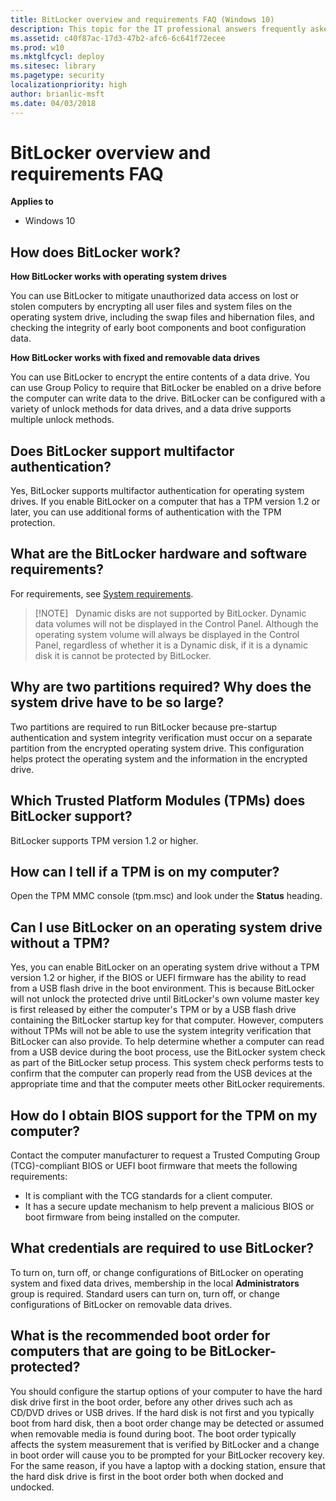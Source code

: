 ```yaml
---
title: BitLocker overview and requirements FAQ (Windows 10)
description: This topic for the IT professional answers frequently asked questions concerning the requirements to use BitLocker.
ms.assetid: c40f87ac-17d3-47b2-afc6-6c641f72ecee
ms.prod: w10
ms.mktglfcycl: deploy
ms.sitesec: library
ms.pagetype: security
localizationpriority: high
author: brianlic-msft
ms.date: 04/03/2018
---
```


# BitLocker overview and requirements FAQ

**Applies to**
-   Windows 10

## How does BitLocker work?

**How BitLocker works with operating system drives**

You can use BitLocker to mitigate unauthorized data access on lost or stolen computers by encrypting all user files and system files on the operating system drive, including the swap files and hibernation files, and checking the integrity of early boot components and boot configuration data.

**How BitLocker works with fixed and removable data drives**

You can use BitLocker to encrypt the entire contents of a data drive. You can use Group Policy to require that BitLocker be enabled on a drive before the computer can write data to the drive. BitLocker can be configured with a variety of unlock methods for data drives, and a data drive supports multiple unlock methods.

## Does BitLocker support multifactor authentication?

Yes, BitLocker supports multifactor authentication for operating system drives. If you enable BitLocker on a computer that has a TPM version 1.2 or later, you can use additional forms of authentication with the TPM protection.

## What are the BitLocker hardware and software requirements?

For requirements, see [System requirements](bitlocker-overview.md#system-requirements).

> [!NOTE]  
> Dynamic disks are not supported by BitLocker. Dynamic data volumes will not be displayed in the Control Panel. Although the operating system volume will always be displayed in the Control Panel, regardless of whether it is a Dynamic disk, if it is a dynamic disk it is cannot be protected by BitLocker.
 
## Why are two partitions required? Why does the system drive have to be so large?

Two partitions are required to run BitLocker because pre-startup authentication and system integrity verification must occur on a separate partition from the encrypted operating system drive. This configuration helps protect the operating system and the information in the encrypted drive.

## Which Trusted Platform Modules (TPMs) does BitLocker support?

BitLocker supports TPM version 1.2 or higher.

## How can I tell if a TPM is on my computer?

Open the TPM MMC console (tpm.msc) and look under the **Status** heading.

## Can I use BitLocker on an operating system drive without a TPM?

Yes, you can enable BitLocker on an operating system drive without a TPM version 1.2 or higher, if the BIOS or UEFI firmware has the ability to read from a USB flash drive in the boot environment. This is because BitLocker will not unlock the protected drive until BitLocker's own volume master key is first released by either the computer's TPM or by a USB flash drive containing the BitLocker startup key for that computer. However, computers without TPMs will not be able to use the system integrity verification that BitLocker can also provide.
To help determine whether a computer can read from a USB device during the boot process, use the BitLocker system check as part of the BitLocker setup process. This system check performs tests to confirm that the computer can properly read from the USB devices at the appropriate time and that the computer meets other BitLocker requirements.

## How do I obtain BIOS support for the TPM on my computer?

Contact the computer manufacturer to request a Trusted Computing Group (TCG)-compliant BIOS or UEFI boot firmware that meets the following requirements:

-   It is compliant with the TCG standards for a client computer.
-   It has a secure update mechanism to help prevent a malicious BIOS or boot firmware from being installed on the computer.

## What credentials are required to use BitLocker?

To turn on, turn off, or change configurations of BitLocker on operating system and fixed data drives, membership in the local **Administrators** group is required. Standard users can turn on, turn off, or change configurations of BitLocker on removable data drives.

## What is the recommended boot order for computers that are going to be BitLocker-protected?

You should configure the startup options of your computer to have the hard disk drive first in the boot order, before any other drives such ach as CD/DVD drives or USB drives. If the hard disk is not first and you typically boot from hard disk, then a boot order change may be detected or assumed when removable media is found during boot. The boot order typically affects the system measurement that is verified by BitLocker and a change in boot order will cause you to be prompted for your BitLocker recovery key. For the same reason, if you have a laptop with a docking station, ensure that the hard disk drive is first in the boot order both when docked and undocked. 